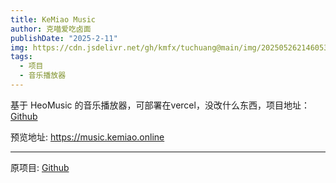 ```yaml
---
title: KeMiao Music
author: 克喵爱吃卤面
publishDate: "2025-2-11"
img: https://cdn.jsdelivr.net/gh/kmfx/tuchuang@main/img/202505262146053.png
tags:
  - 项目
  - 音乐播放器
---
```


基于 HeoMusic 的音乐播放器，可部署在vercel，没改什么东西，项目地址：[Github](https://github.com/Kemeow815/HeoMusic)

预览地址: https://music.kemiao.online

---
原项目: [Github](https://github.com/zhheo/HeoMusic)